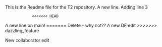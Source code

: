 This is the Readme file for the T2 repository.
A new line.
Adding line 3 

                <<<<<<< HEAD
A new line on main!
                   =======
Delete - why not??
A new DF edit
                    >>>>>>> dazzling_feature

New collaborator edit
